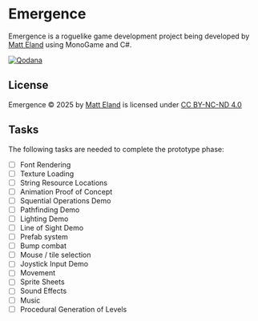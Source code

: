 # Emergence

Emergence is a roguelike game development project being developed by [Matt Eland](https://MattEland.dev) using MonoGame and C#.

[![Qodana](https://github.com/IntegerMan/EmergenceMonoGame/actions/workflows/qodana_code_quality.yml/badge.svg)](https://qodana.cloud/projects/Dbm8Z/reports/eP0bD)

## License

Emergence © 2025 by [Matt Eland](https://matteland.dev) is licensed under [CC BY-NC-ND 4.0](https://creativecommons.org/licenses/by-nc-nd/4.0/?ref=chooser-v1)

## Tasks

The following tasks are needed to complete the prototype phase:

- [ ] Font Rendering
- [ ] Texture Loading
- [ ] String Resource Locations
- [ ] Animation Proof of Concept
- [ ] Squential Operations Demo
- [ ] Pathfinding Demo
- [ ] Lighting Demo
- [ ] Line of Sight Demo
- [ ] Prefab system
- [ ] Bump combat
- [ ] Mouse / tile selection
- [ ] Joystick Input Demo
- [ ] Movement
- [ ] Sprite Sheets
- [ ] Sound Effects
- [ ] Music
- [ ] Procedural Generation of Levels
